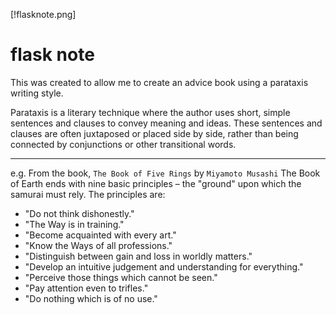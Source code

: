 [!flasknote.png]

# flask note
This was created to allow me to create an advice book using a parataxis writing style.

Parataxis is a literary technique where the author uses short, simple sentences and clauses to convey meaning and ideas.
These sentences and clauses are often juxtaposed or placed side by side, rather than being connected by conjunctions or other transitional words.

---

e.g. From the book, `The Book of Five Rings` by `Miyamoto Musashi`
The Book of Earth ends with nine basic principles – the "ground" upon which the samurai must rely. The principles are:
- "Do not think dishonestly."
- "The Way is in training."
- "Become acquainted with every art."
- "Know the Ways of all professions."
- "Distinguish between gain and loss in worldly matters."
- "Develop an intuitive judgement and understanding for everything."
- "Perceive those things which cannot be seen."
- "Pay attention even to trifles."
- "Do nothing which is of no use."
